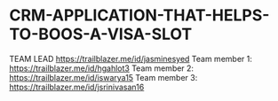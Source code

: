 # CRM-APPLICATION-THAT-HELPS-TO-BOOS-A-VISA-SLOT
TEAM LEAD https://trailblazer.me/id/jasminesyed
Team member 1: https://trailblazer.me/id/hgahlot3
Team member 2: https://trailblazer.me/id/iswarya15
Team member 3: https://trailblazer.me/id/jsrinivasan16
